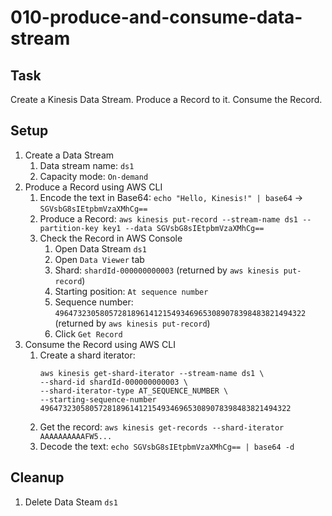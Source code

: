 # 010-produce-and-consume-data-stream

## Task

Create a Kinesis Data Stream. Produce a Record to it. Consume the Record.

## Setup

1. Create a Data Stream
    1. Data stream name: `ds1`
    2. Capacity mode: `On-demand`
2. Produce a Record using AWS CLI
    1. Encode the text in Base64: `echo "Hello, Kinesis!" | base64` -> `SGVsbG8sIEtpbmVzaXMhCg==`
    2. Produce a Record: `aws kinesis put-record --stream-name ds1 --partition-key key1 --data SGVsbG8sIEtpbmVzaXMhCg==`
    3. Check the Record in AWS Console
        1. Open Data Stream `ds1`
        2. Open `Data Viewer` tab
        3. Shard: `shardId-000000000003` (returned by `aws kinesis put-record`)
        4. Starting position: `At sequence number`
        5. Sequence number: `49647323058057281896141215493469653089078398483821494322`
           (returned by `aws kinesis put-record`)
        6. Click `Get Record`
3. Consume the Record using AWS CLI
    1. Create a shard iterator:
       ```
       aws kinesis get-shard-iterator --stream-name ds1 \
       --shard-id shardId-000000000003 \
       --shard-iterator-type AT_SEQUENCE_NUMBER \
       --starting-sequence-number 49647323058057281896141215493469653089078398483821494322
       ```
    2. Get the record: `aws kinesis get-records --shard-iterator AAAAAAAAAAFW5...`
    3. Decode the text: `echo SGVsbG8sIEtpbmVzaXMhCg== | base64 -d`

## Cleanup

1. Delete Data Steam `ds1`
